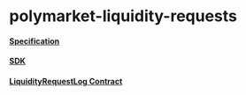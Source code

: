 # polymarket-liquidity-requests

#### [Specification](./docs/spec.md)
#### [SDK](./packages/sdk/README.md)
#### [LiquidityRequestLog Contract](./packages/contracts/contracts/LiquidityRequestLog.sol)
